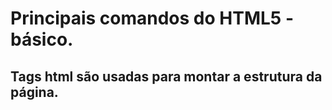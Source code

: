 # Principais comandos do HTML5 - básico.

## Tags html são usadas para montar a estrutura da página.